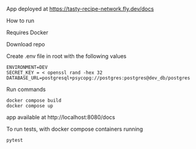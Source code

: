 

App deployed at https://tasty-recipe-network.fly.dev/docs

How to run

Requires Docker

Download repo

Create .env file in root with the following values

    ENVIRONMENT=DEV
    SECRET_KEY = < openssl rand -hex 32
    DATABASE_URL=postgresql+psycopg://postgres:postgres@dev_db/postgres

Run commands

    docker compose build
    docker compose up

app available at http://localhost:8080/docs


To run tests, with docker compose containers running


    pytest
